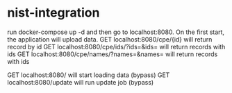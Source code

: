 # nist-integration
run docker-compose up -d and then go to localhost:8080. On the first start, the application will upload data.
GET localhost:8080/cpe/{id} will return record by id
GET localhost:8080/cpe/ids/?ids=&ids= will return records with ids
GET localhost:8080/cpe/names/?names=&names= will return records with ids

GET localhost:8080/ will start loading data (bypass)
GET localhost:8080/update will run update job (bypass)
